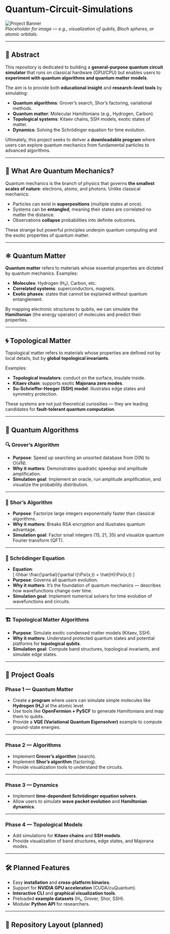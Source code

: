 # Quantum-Circuit-Simulations

![Project Banner](media)  
*Placeholder for image — e.g., visualization of qubits, Bloch spheres, or atomic orbitals.*

---

## 📖 Abstract
This repository is dedicated to building a **general-purpose quantum circuit simulator** that runs on classical hardware (GPU/CPU) but enables users to **experiment with quantum algorithms and quantum matter models**.  

The aim is to provide both **educational insight** and **research-level tools** by simulating:
- **Quantum algorithms**: Grover’s search, Shor’s factoring, variational methods.
- **Quantum matter**: Molecular Hamiltonians (e.g., Hydrogen, Carbon).
- **Topological systems**: Kitaev chains, SSH models, exotic states of matter.
- **Dynamics**: Solving the Schrödinger equation for time evolution.

Ultimately, this project seeks to deliver a **downloadable program** where users can explore quantum mechanics from fundamental particles to advanced algorithms.

---

## 🌌 What Are Quantum Mechanics?
Quantum mechanics is the branch of physics that governs **the smallest scales of nature**: electrons, atoms, and photons. Unlike classical mechanics:
- Particles can exist in **superpositions** (multiple states at once).
- Systems can be **entangled**, meaning their states are correlated no matter the distance.
- Observations **collapse** probabilities into definite outcomes.

These strange but powerful principles underpin quantum computing and the exotic properties of quantum matter.

---

## ⚛️ Quantum Matter
**Quantum matter** refers to materials whose essential properties are dictated by quantum mechanics. Examples:
- **Molecules**: Hydrogen (H₂), Carbon, etc.  
- **Correlated systems**: superconductors, magnets.  
- **Exotic phases**: states that cannot be explained without quantum entanglement.

By mapping electronic structures to qubits, we can simulate the **Hamiltonian** (the energy operator) of molecules and predict their properties.

---

## 🌀 Topological Matter
Topological matter refers to materials whose properties are defined not by local details, but by **global topological invariants**.  

Examples:
- **Topological insulators**: conduct on the surface, insulate inside.
- **Kitaev chain**: supports exotic **Majorana zero modes**.
- **Su-Schrieffer-Heeger (SSH) model**: illustrates edge states and symmetry protection.

These systems are not just theoretical curiosities — they are leading candidates for **fault-tolerant quantum computation**.

---

## 🔑 Quantum Algorithms

### 🔍 Grover’s Algorithm
- **Purpose**: Speed up searching an unsorted database from O(N) to O(√N).  
- **Why it matters**: Demonstrates quadratic speedup and amplitude amplification.  
- **Simulation goal**: Implement an oracle, run amplitude amplification, and visualize the probability distribution.

---

### 🔐 Shor’s Algorithm
- **Purpose**: Factorize large integers exponentially faster than classical algorithms.  
- **Why it matters**: Breaks RSA encryption and illustrates quantum advantage.  
- **Simulation goal**: Factor small integers (15, 21, 35) and visualize quantum Fourier transform (QFT).

---

### 📜 Schrödinger Equation
- **Equation**:  
  \[
  i\hbar \frac{\partial}{\partial t}\Psi(x,t) = \hat{H}\Psi(x,t)
  \]
- **Purpose**: Governs all quantum evolution.  
- **Why it matters**: It’s the foundation of quantum mechanics — describes how wavefunctions change over time.  
- **Simulation goal**: Implement numerical solvers for time evolution of wavefunctions and circuits.

---

### 🏗️ Topological Matter Algorithms
- **Purpose**: Simulate exotic condensed matter models (Kitaev, SSH).  
- **Why it matters**: Understand protected quantum states and potential platforms for **topological qubits**.  
- **Simulation goal**: Compute band structures, topological invariants, and simulate edge states.

---

## 🎯 Project Goals

### Phase 1 — Quantum Matter
- Create a **program** where users can simulate simple molecules like **Hydrogen (H₂)** at the atomic level.  
- Use tools like **OpenFermion + PySCF** to generate Hamiltonians and map them to qubits.  
- Provide a **VQE (Variational Quantum Eigensolver)** example to compute ground-state energies.

---

### Phase 2 — Algorithms
- Implement **Grover’s algorithm** (search).  
- Implement **Shor’s algorithm** (factoring).  
- Provide visualization tools to understand the circuits.

---

### Phase 3 — Dynamics
- Implement **time-dependent Schrödinger equation solvers**.  
- Allow users to simulate **wave packet evolution** and **Hamiltonian dynamics**.

---

### Phase 4 — Topological Models
- Add simulations for **Kitaev chains** and **SSH models**.  
- Provide visualization of band structures, edge states, and Majorana modes.

---

## 🛠️ Planned Features
- Easy **installation** and **cross-platform binaries**.
- Support for **NVIDIA GPU acceleration** (CUDA/cuQuantum).  
- **Interactive CLI** and **graphical visualization tools**.  
- Preloaded **example datasets** (H₂, Grover, Shor, SSH).  
- Modular **Python API** for researchers.  

---

## 📂 Repository Layout (planned)
